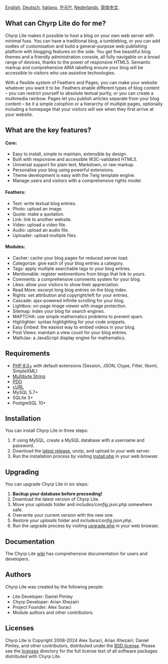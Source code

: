[English](README.md), [Deutsch](README_de_DE.md), [Italiano](README_it_IT.md), [한국인](README_ko_KR.md), [Nederlands](README_nl_NL.md), [简体中文](README_zh_CN.md).

## What can Chyrp Lite do for me?

Chyrp Lite makes it possible to host a blog on your own web server with minimal fuss. You can have
a traditional blog, a tumbleblog, or you can add oodles of customisation and build a general-purpose
web publishing platform with blogging features on the side. You get five beautiful blog themes and
a friendly administration console, all fully navigable on a broad range of devices, thanks to the
power of responsive HTML5. Semantic markup and comprehensive ARIA labelling ensure your blog will be
accessible to visitors who use assistive technologies.

With a flexible system of Feathers and Pages, you can make your website whatever you want it to be.
Feathers enable different types of blog content – you can restrict yourself to absolute textual purity,
or you can create a multimedia rainbow. Pages let you publish articles separate from your blog content
– be it a simple colophon or a hierarchy of multiple pages, optionally including a homepage that your
visitors will see when they first arrive at your website.

## What are the key features?

#### Core:
* Easy to install, simple to maintain, extensible by design.
* Built with responsive and accessible W3C-validated HTML5.
* Universal support for plain text, Markdown, or raw markup.
* Personalise your blog using powerful extensions.
* Theme development is easy with the Twig template engine.
* Manage users and visitors with a comprehensive rights model.

#### Feathers:
* Text: write textual blog entries.
* Photo: upload an image.
* Quote: make a quotation.
* Link: link to another website.
* Video: upload a video file.
* Audio: upload an audio file.
* Uploader: upload multiple files.

#### Modules:
* Cacher: cache your blog pages for reduced server load.
* Categorize: give each of your blog entries a category.
* Tags: apply multiple searchable tags to your blog entries.
* Mentionable: register webmentions from blogs that link to yours.
* Comments: a comprehensive comments system for your blog.
* Likes: allow your visitors to show their appreciation.
* Read More: excerpt long blog entries on the blog index.
* Rights: set attribution and copyright/left for your entries.
* Cascade: ajax-powered infinite scrolling for your blog.
* Lightbox: on-page image viewer with image protection.
* Sitemap: index your blog for search engines.
* MAPTCHA: use simple mathematics problems to prevent spam.
* Highlighter: syntax highlighting for your code snippets.
* Easy Embed: the easiest way to embed videos in your blog.
* Post Views: maintain a view count for your blog entries.
* MathJax: a JavaScript display engine for mathematics.

## Requirements

* [PHP 8.0+](https://www.php.net/supported-versions.php) with default extensions (Session, JSON, Ctype, Filter, libxml, SimpleXML)
* [Multibyte String](https://www.php.net/manual/en/book.mbstring.php)
* [PDO](https://www.php.net/manual/en/book.pdo.php)
* [cURL](https://www.php.net/manual/en/book.curl.php)
* MySQL 5.7+
* SQLite 3+
* PostgreSQL 10+

## Installation

You can install Chyrp Lite in three steps:

1. If using MySQL, create a MySQL database with a username and password.
2. Download the [latest release](https://github.com/xenocrat/chyrp-lite/releases), unzip, and upload to your web server.
3. Run the installation process by visiting [install.php](install.php) in your web browser.

## Upgrading

You can upgrade Chyrp Lite in six steps:

1. __Backup your database before proceeding!__
2. Download the latest version of Chyrp Lite.
3. Move your _uploads_ folder and _includes/config.json.php_ somewhere safe.
4. Overwrite your current version with the new one.
5. Restore your _uploads_ folder and _includes/config.json.php_.
6. Run the upgrade process by visiting [upgrade.php](upgrade.php) in your web browser.

## Documentation

The Chyrp Lite [wiki](https://chyrplite.net/wiki/) has comprehensive documentation
for users and developers.

## Authors

Chyrp Lite was created by the following people:

* Lite Developer: Daniel Pimley
* Chyrp Developer: Arian Xhezairi
* Project Founder: Alex Suraci
* Module authors and other contributors.

## Licenses

Chyrp Lite is Copyright 2008-2024 Alex Suraci, Arian Xhezairi, Daniel Pimley, and other contributors,
distributed under the [BSD license](https://raw.githubusercontent.com/xenocrat/chyrp-lite/master/LICENSE.md).
Please see the [licenses](licenses) directory for the full license text of all software packages distributed with Chyrp Lite.